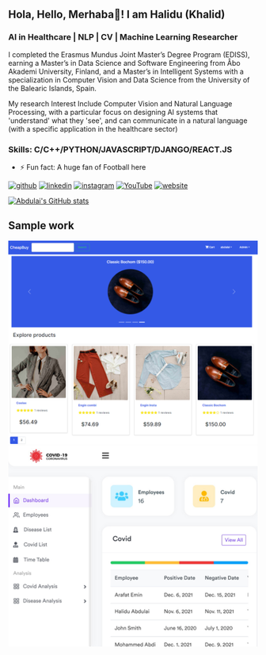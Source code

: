 ## Hola, Hello, Merhaba👋! I am Halidu (Khalid)
### AI in Healthcare | NLP | CV | Machine Learning Researcher  
I completed the Erasmus Mundus Joint Master’s Degree Program (EDISS), earning a Master’s in Data Science and Software Engineering from Åbo Akademi University, Finland, and a Master’s in Intelligent Systems with a specialization in Computer Vision and Data Science from the University of the Balearic Islands, Spain.

My research Interest Include Computer Vision and Natural Language Processing, with a particular focus on designing AI systems that 'understand' what they 'see', and can communicate in a natural language (with a specific application in the healthcare sector)

### Skills: C/C++/PYTHON/JAVASCRIPT/DJANGO/REACT.JS

- ⚡ Fun fact: A huge fan of Football here


[<img src='https://cdn.jsdelivr.net/npm/simple-icons@3.0.1/icons/github.svg' alt='github' height='40'>](https://github.com/abdulaihalidu)  [<img src='https://cdn.jsdelivr.net/npm/simple-icons@3.0.1/icons/linkedin.svg' alt='linkedin' height='40'>](https://www.linkedin.com/in/halidu-abdulai-87994520a//)  [<img src='https://cdn.jsdelivr.net/npm/simple-icons@3.0.1/icons/instagram.svg' alt='instagram' height='40'>](https://www.instagram.com/my_abc.official/)  [<img src='https://cdn.jsdelivr.net/npm/simple-icons@3.0.1/icons/youtube.svg' alt='YouTube' height='40'>](https://www.youtube.com/channel/UCtsjymuoJjlV7_OX36WPUIg)  [<img src='https://cdn.jsdelivr.net/npm/simple-icons@3.0.1/icons/icloud.svg' alt='website' height='40'>](http://halidu.herokuapp.com/)  




[![Abdulai's GitHub stats](https://github-readme-stats.vercel.app/api?username=abdulaihalidu)](https://github.com/anuraghazra/github-readme-stats)

## Sample work
<img src="https://github.com/abdulaihalidu/My-Portfolio/blob/main/src/assets/cheapbuy.png" width=600>
<img src="https://github.com/abdulaihalidu/My-Portfolio/blob/main/src/assets/covidTrack.jpeg" width=600>

<!---
abdulaihalidu/abdulaihalidu is a ✨ special ✨ repository because its `README.md` (this file) appears on your GitHub profile.
You can click the Preview link to take a look at your changes.
--->
